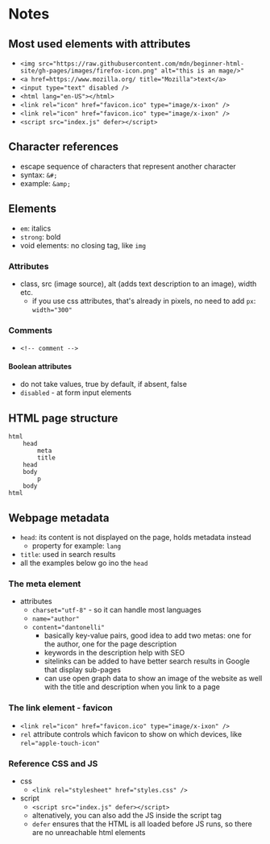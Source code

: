 # Notes

## Most used elements with attributes

- `<img src="https://raw.githubusercontent.com/mdn/beginner-html-site/gh-pages/images/firefox-icon.png" alt="this is an mage/>"`
- `<a href=https://www.mozilla.org/ title="Mozilla">text</a>`
- `<input type="text" disabled />`
- `<html lang="en-US"></html>`
- `<link rel="icon" href="favicon.ico" type="image/x-ixon" />`
- `<link rel="icon" href="favicon.ico" type="image/x-ixon" />`
- `<script src="index.js" defer></script>`

## Character references

- escape sequence of characters that represent another character
- syntax: `&#;`
- example: `&amp;`

## Elements

- `em`: italics
- `strong`: bold
- void elements: no closing tag, like `img`

### Attributes

- class, src (image source), alt (adds text description to an image), width etc.
    - if you use css attributes, that's already in pixels, no need to add `px`: `width="300"`

### Comments

- `<!-- comment -->`

#### Boolean attributes

- do not take values, true by default, if absent, false
- `disabled` - at form input elements

## HTML page structure

```
html
    head
        meta
        title
    head
    body
        p
    body
html
```

## Webpage metadata

- `head`: its content is not displayed on the page, holds metadata instead
    - property for example: `lang`
- `title`: used in search results
- all the examples below go ino the `head`

### The meta element

- attributes
    - `charset="utf-8"` - so it can handle most languages
    - `name="author"`
    - `content="dantonelli"`
        - basically key-value pairs, good idea to add two metas: one for the author, one for the page description
        - keywords in the description help with SEO
        - sitelinks can be added to have better search results in Google that display sub-pages
        - can use open graph data to show an image of the website as well with the title and description when you link to a page

### The link element - favicon

- `<link rel="icon" href="favicon.ico" type="image/x-ixon" />`
- `rel` attribute controls which favicon to show on which devices, like `rel="apple-touch-icon"`

### Reference CSS and JS

- css
    - `<link rel="stylesheet" href="styles.css" />`
- script
    - `<script src="index.js" defer></script>`
    - altenatively, you can also add the JS inside the script tag
    - `defer` ensures that the HTML is all loaded before JS runs, so there are no unreachable html elements